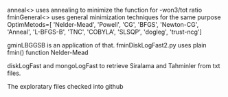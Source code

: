 anneal<> uses annealing to minimize the function for -won3/tot ratio
fminGeneral<> uses general minimization techniques for the same purpose
	OptimMetods=[ 'Nelder-Mead', 
		     'Powell', 'CG', 'BFGS', 
		     'Newton-CG', 'Anneal', 
		     'L-BFGS-B', 'TNC', 'COBYLA', 'SLSQP', 'dogleg', 'trust-ncg']

gminLBGGSB is an application of that. 
fminDiskLogFast2.py uses plain fmin() function Nelder-Mead

diskLogFast and mongoLogFast to retrieve Siralama and Tahminler from txt files.

The exploratary files checked into github
